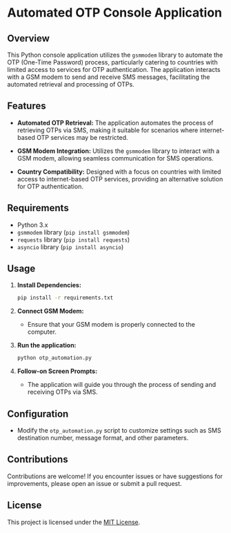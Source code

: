 # Automated OTP Console Application

## Overview

This Python console application utilizes the `gsmmodem` library to automate the OTP (One-Time Password) process, particularly catering to countries with limited access to services for OTP authentication. The application interacts with a GSM modem to send and receive SMS messages, facilitating the automated retrieval and processing of OTPs.

## Features

- **Automated OTP Retrieval:** The application automates the process of retrieving OTPs via SMS, making it suitable for scenarios where internet-based OTP services may be restricted.

- **GSM Modem Integration:** Utilizes the `gsmmodem` library to interact with a GSM modem, allowing seamless communication for SMS operations.

- **Country Compatibility:** Designed with a focus on countries with limited access to internet-based OTP services, providing an alternative solution for OTP authentication.

## Requirements

- Python 3.x
- `gsmmodem` library (`pip install gsmmodem`)
- `requests` library (`pip install requests`)
- `asyncio` library (`pip install asyncio`)

## Usage

1. **Install Dependencies:**
   ```bash
   pip install -r requirements.txt
   ```
2. **Connect GSM Modem:**

   - Ensure that your GSM modem is properly connected to the computer.

3. **Run the application:**
   ```bash
   python otp_automation.py
   ```
4. **Follow-on Screen Prompts:**
   - The application will guide you through the process of sending and receiving OTPs via SMS.

## Configuration

- Modify the `otp_automation.py` script to customize settings such as SMS destination number, message format, and other parameters.

## Contributions

Contributions are welcome! If you encounter issues or have suggestions for improvements, please open an issue or submit a pull request.

## License

This project is licensed under the [MIT License](LICENSE).
